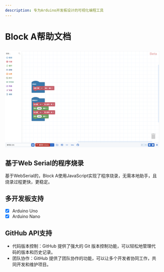 ```yaml
---
description: 专为Arduino开发板设计的可视化编程工具
---
```


# Block A帮助文档

## ![](<.gitbook/assets/image (1).png>)

## 基于Web Serial的程序烧录

基于WebSerial的，Block A使用JavaScript实现了程序烧录，无需本地助手，且烧录过程更快，更稳定。

## 多开发板支持

* [x] Arduino Uno
* [x] Arduino Nano

## GitHub API支持

* 代码版本控制：GitHub 提供了强大的 Git 版本控制功能，可以轻松地管理代码的版本和历史记录。
* 团队协作：GitHub 提供了团队协作的功能，可以让多个开发者协同工作，共同开发和维护项目。
